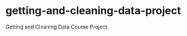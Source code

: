 getting-and-cleaning-data-project
=================================

Getting and Cleaning Data Course Project
